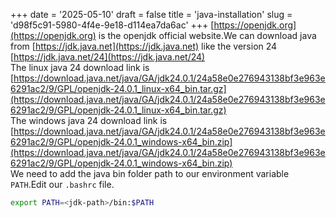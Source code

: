 +++
date = '2025-05-10'
draft = false
title = 'java-installation'
slug = 'd98f5c91-5980-4f4e-9e18-d114ea7da6ac'
+++
[https://openjdk.org](https://openjdk.org) is the openjdk official website.We can download java from [https://jdk.java.net](https://jdk.java.net) like the version 24 [https://jdk.java.net/24](https://jdk.java.net/24)  
The linux java 24 download link is [https://download.java.net/java/GA/jdk24.0.1/24a58e0e276943138bf3e963e6291ac2/9/GPL/openjdk-24.0.1_linux-x64_bin.tar.gz](https://download.java.net/java/GA/jdk24.0.1/24a58e0e276943138bf3e963e6291ac2/9/GPL/openjdk-24.0.1_linux-x64_bin.tar.gz)  
The windows java 24 download link is [https://download.java.net/java/GA/jdk24.0.1/24a58e0e276943138bf3e963e6291ac2/9/GPL/openjdk-24.0.1_windows-x64_bin.zip](https://download.java.net/java/GA/jdk24.0.1/24a58e0e276943138bf3e963e6291ac2/9/GPL/openjdk-24.0.1_windows-x64_bin.zip)  
We need to add the java bin folder path to our environment variable `PATH`.Edit our `.bashrc` file.
```bash
export PATH=<jdk-path>/bin:$PATH
```